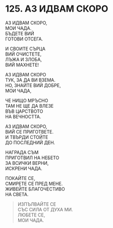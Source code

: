# 125. АЗ ИДВАМ СКОРО  
  
АЗ ИДВАМ СКОРО,  
МОИ ЧАДА.  
БЪДЕТЕ ВИЙ  
ГОТОВИ ОТСЕГА.  
  
И СВОИТЕ СЪРЦА  
ВИЙ ОЧИСТЕТЕ,  
ЛЪЖА И ЗЛОБА,  
ВИЙ МАХНЕТЕ!  
  
АЗ ИДВАМ СКОРО  
ТУК, ЗА ДА ВИ ВЗЕМА.  
НО, ЗНАЙТЕ ВИЙ ДОБРЕ,  
МОИ ЧАДА,  
  
ЧЕ НИЩО МРЪСНО  
ТАМ НЕ ЩЕ ДА ВЛЕЗЕ  
ВЪВ ЦАРСТВОТО  
НА ВЕЧНОСТТА.  
  
АЗ ИДВАМ СКОРО,  
ВИЙ СЕ ПРИГОТВЕТЕ.  
И ТВЪРДИ СТОЙТЕ  
ДО ПОСЛЕДНИЙ ДЕН.  
  
НАГРАДА СЪМ  
ПРИГОТВИЛ НА НЕБЕТО  
ЗА ВСИЧКИ ВЕРНИ,  
ИСКРЕНИ ЧАДА.  
  
ПОКАЙТЕ СЕ,  
СМИРЕТЕ СЕ ПРЕД МЕНЕ.  
ЖИВЕЙТЕ БЛАГОЧЕСТИВО  
НА СВЕТА.  
  
> ИЗПЪЛВАЙТЕ СЕ  
> СЪС СИЛА ОТ ДУХА МИ.  
> ЛЮБЕТЕ СЕ,  
> МОИ ЧАДА.  

